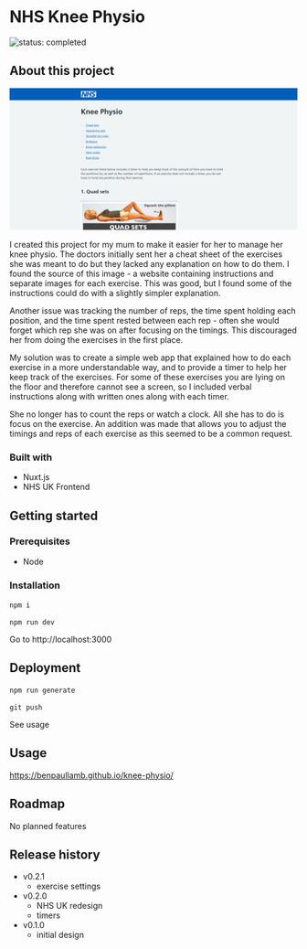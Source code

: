 # NHS Knee Physio

![status: completed](https://img.shields.io/badge/status-completed-success)

## About this project

![Screenshot of the app](./screenshot.png)

I created this project for my mum to make it easier for her to manage her knee physio. The doctors initially sent her a cheat sheet of the exercises she was meant to do but they lacked any explanation on how to do them. I found the source of this image - a website containing instructions and separate images for each exercise. This was good, but I found some of the instructions could do with a slightly simpler explanation.

Another issue was tracking the number of reps, the time spent holding each position, and the time spent rested between each rep - often she would forget which rep she was on after focusing on the timings. This discouraged her from doing the exercises in the first place.

My solution was to create a simple web app that explained how to do each exercise in a more understandable way, and to provide a timer to help her keep track of the exercises. For some of these exercises you are lying on the floor and therefore cannot see a screen, so I included verbal instructions along with written ones along with each timer.

She no longer has to count the reps or watch a clock. All she has to do is focus on the exercise. An addition was made that allows you to adjust the timings and reps of each exercise as this seemed to be a common request.

### Built with

- Nuxt.js
- NHS UK Frontend

## Getting started

### Prerequisites

- Node

### Installation

```
npm i
```

```
npm run dev
```

Go to http://localhost:3000

## Deployment

```
npm run generate
```

```
git push
```

See usage

## Usage

https://benpaullamb.github.io/knee-physio/

## Roadmap

No planned features

## Release history

- v0.2.1
  - exercise settings
- v0.2.0
  - NHS UK redesign
  - timers
- v0.1.0
  - initial design
